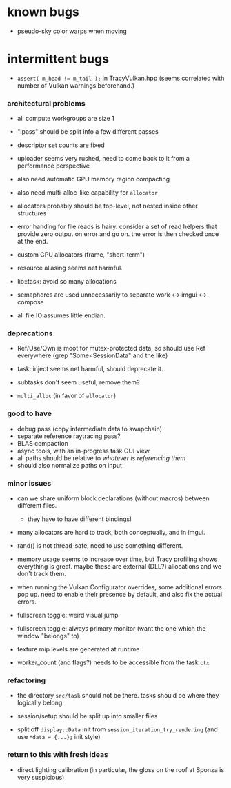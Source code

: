 # known bugs
- pseudo-sky color warps when moving

# intermittent bugs
- `assert( m_head != m_tail );` in TracyVulkan.hpp
  (seems correlated with number of Vulkan warnings beforehand.)

### architectural problems
- all compute workgroups are size 1
- "lpass" should be split info a few different passes
- descriptor set counts are fixed
- uploader seems very rushed, need to come back to it from a performance perspective
- also need automatic GPU memory region compacting
- also need multi-alloc-like capability for `allocator`
- allocators probably should be top-level, not nested inside other structures

- error handing for file reads is hairy.
  consider a set of read helpers that provide zero output on error and go on.
  the error is then checked once at the end.

- custom CPU allocators (frame, "short-term")
- resource aliasing seems net harmful. 
- lib::task: avoid so many allocations
- semaphores are used unnecessarily to separate work <-> imgui <-> compose
- all file IO assumes little endian.

### deprecations
- Ref/Use/Own is moot for mutex-protected data, so should use Ref everywhere
  (grep "Some<SessionData" and the like)

- task::inject seems net harmful, should deprecate it.
- subtasks don't seem useful, remove them?
- `multi_alloc` (in favor of `allocator`)

### good to have
- debug pass (copy intermediate data to swapchain)
- separate reference raytracing pass?
- BLAS compaction
- async tools, with an in-progress task GUI view.
- all paths should be relative to *whatever is referencing them*
- should also normalize paths on input

### minor issues
- can we share uniform block declarations (without macros) between different files.
  - they have to have different bindings!

- many allocators are hard to track, both conceptually, and in imgui.
- rand() is not thread-safe, need to use something different.

- memory usage seems to increase over time,
  but Tracy profiling shows everything is great.
  maybe these are external (DLL?) allocations and we don't track them.

- when running the Vulkan Configurator overrides, some additional errors pop up.
  need to enable their presence by default, and also fix the actual errors.

- fullscreen toggle: weird visual jump
- fullscreen toggle: always primary monitor (want the one which the window "belongs" to)
- texture mip levels are generated at runtime
- worker_count (and flags?) needs to be accessible from the task `ctx`

### refactoring
- the directory `src/task` should not be there. tasks should be where they logically belong.
- session/setup should be split up into smaller files

- split off `display::Data` init from `session_iteration_try_rendering`
  (and use `*data = {...};` init style)

### return to this with fresh ideas
- direct lighting calibration
  (in particular, the gloss on the roof at Sponza is very suspicious)